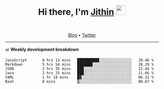 <h1 align="center">Hi there, I'm <a href="https://jithset.github.io/" target="_blank">Jithin</a> <img
src="https://github.com/blackcater/blackcater/raw/main/images/Hi.gif" height="32" /></h1>

<br />

<p align="center">
  <a href="https://jithset.github.io">Blog</a> •
  <a href="https://twitter.com/jithset">Twitter</a>
</p>

---

📊 **Weekly development breakdown**

<!--START_SECTION:waka-->

```text
JavaScript       8 hrs 13 mins   ██████████░░░░░░░░░░░░░░░   39.46 %
Markdown         5 hrs 54 mins   ███████░░░░░░░░░░░░░░░░░░   28.29 %
JSON             2 hrs 35 mins   ███░░░░░░░░░░░░░░░░░░░░░░   12.44 %
Java             2 hrs 25 mins   ███░░░░░░░░░░░░░░░░░░░░░░   11.66 %
YAML             1 hr 18 mins    █▓░░░░░░░░░░░░░░░░░░░░░░░   06.31 %
Bash             8 mins          ▒░░░░░░░░░░░░░░░░░░░░░░░░   00.67 %
```

<!--END_SECTION:waka-->

